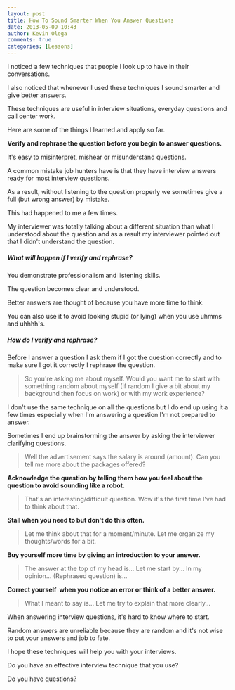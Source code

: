 ```yaml
---
layout: post
title: How To Sound Smarter When You Answer Questions
date: 2013-05-09 10:43
author: Kevin Olega
comments: true
categories: [Lessons]
---
```

I noticed a few techniques that people I look up to have in their conversations. 

I also noticed that whenever I used these techniques I sound smarter and give better answers. 

These techniques are useful in interview situations, everyday questions and call center work. 

Here are some of the things I learned and apply so far.

**Verify and rephrase the question before you begin to answer questions.**

It's easy to misinterpret, mishear or misunderstand questions.

A common mistake job hunters have is that they have interview answers ready for most interview questions. 

As a result, without listening to the question properly we sometimes give a full (but wrong answer) by mistake. 

This had happened to me a few times.

My interviewer was totally talking about a different situation than what I understood about the question and as a result my interviewer pointed out that I didn't understand the question.

##### What will happen if I verify and rephrase?

You demonstrate professionalism and listening skills.

The question becomes clear and understood.

Better answers are thought of because you have more time to think.

You can also use it to avoid looking stupid (or lying) when you use uhmms and uhhhh's.

##### How do I verify and rephrase?

Before I answer a question I ask them if I got the question correctly and to make sure I got it correctly I rephrase the question.

> So you're asking me about myself. Would you want me to start with something random about myself (If random I give a bit about my background then focus on work) or with my work experience?

I don't use the same technique on all the questions but I do end up using it a few times especially when I'm answering a question I'm not prepared to answer. 

Sometimes I end up brainstorming the answer by asking the interviewer clarifying questions.

> Well the advertisement says the salary is around (amount). Can you tell me more about the packages offered?

**Acknowledge the question by telling them how you feel about the question to avoid sounding like a robot.**

> That's an interesting/difficult question. Wow it's the first time I've had to think about that.

**Stall when you need to but don't do this often.**

> Let me think about that for a moment/minute. Let me organize my thoughts/words for a bit.

**Buy yourself more time by giving an introduction to your answer.**

> The answer at the top of my head is... Let me start by... In my opinion... (Rephrased question) is...

**Correct yourself  when you notice an error or think of a better answer.**

> What I meant to say is... Let me try to explain that more clearly...

When answering interview questions, it's hard to know where to start. 

Random answers are unreliable because they are random and it's not wise to put your answers and job to fate.

I hope these techniques will help you with your interviews. 

Do you have an effective interview technique that you use? 

Do you have questions? 
